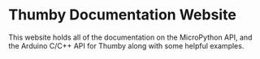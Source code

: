 # Thumby Documentation Website

This website holds all of the documentation on the MicroPython API, and the Arduino C/C++ API for Thumby along with some helpful examples. 